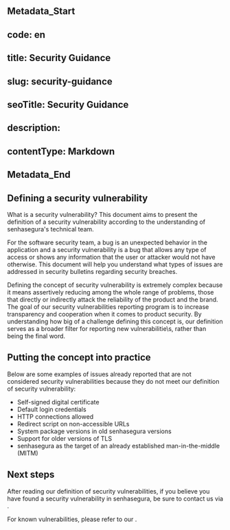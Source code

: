 ## Metadata_Start 
## code: en
## title: Security Guidance 
## slug: security-guidance 
## seoTitle: Security Guidance 
## description:  
## contentType: Markdown 
## Metadata_End
## Defining a security vulnerability
 
What is a security vulnerability? This document aims to present the definition of a security vulnerability according to the understanding of senhasegura's technical team.
 
For the software security team, a bug is an unexpected behavior in the application and a security vulnerability is a bug that allows any type of access or shows any information that the user or attacker would not have otherwise. This document will help you understand what types of issues are addressed in security bulletins regarding security breaches.
 
Defining the concept of security vulnerability is extremely complex because it means assertively reducing among the whole range of problems, those that directly or indirectly attack the reliability of the product and the brand. The goal of our security vulnerabilities reporting program is to increase transparency and cooperation when it comes to product security. By understanding how big of a challenge defining this concept is, our definition serves as a broader filter for reporting new vulnerabilitie\s, rather than being the final word.
 
## Putting the concept into practice

Below are some examples of issues already reported that are not considered security vulnerabilities because they do not meet our definition of security vulnerability:

- Self-signed digital certificate
- Default login credentials 
- HTTP connections allowed 
- Redirect script on non-accessible URLs 
- System package versions in old senhasegura versions 
- Support for older versions of TLS 
- senhasegura as the target of an already established man-in-the-middle (MITM)
 
## Next steps

After reading our definition of security vulnerabilities, if you believe you have found a security vulnerability in senhasegura, be sure to contact us via .

For known vulnerabilities, please refer to our .
